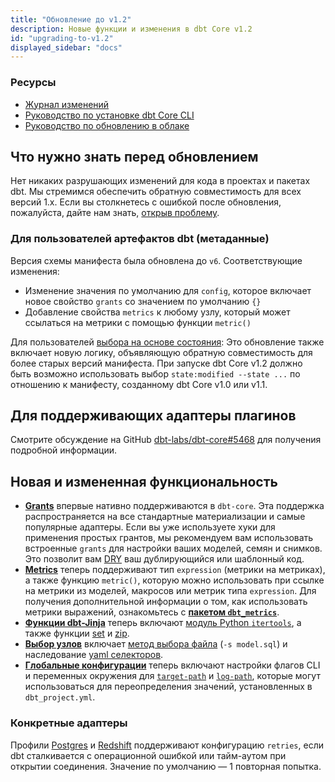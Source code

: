 ```yaml
---
title: "Обновление до v1.2"
description: Новые функции и изменения в dbt Core v1.2
id: "upgrading-to-v1.2"
displayed_sidebar: "docs"
---
```


### Ресурсы

- [Журнал изменений](https://github.com/dbt-labs/dbt-core/blob/1.2.latest/CHANGELOG.md)
- [Руководство по установке dbt Core CLI](/docs/core/installation-overview)
- [Руководство по обновлению в облаке](/docs/dbt-versions/upgrade-dbt-version-in-cloud)

## Что нужно знать перед обновлением

Нет никаких разрушающих изменений для кода в проектах и пакетах dbt. Мы стремимся обеспечить обратную совместимость для всех версий 1.x. Если вы столкнетесь с ошибкой после обновления, пожалуйста, дайте нам знать, [открыв проблему](https://github.com/dbt-labs/dbt-core/issues/new).

### Для пользователей артефактов dbt (метаданные)

Версия схемы манифеста была обновлена до `v6`. Соответствующие изменения:
- Изменение значения по умолчанию для `config`, которое включает новое свойство `grants` со значением по умолчанию `{}`
- Добавление свойства `metrics` к любому узлу, который может ссылаться на метрики с помощью функции `metric()`

Для пользователей [выбора на основе состояния](/reference/node-selection/syntax#about-node-selection): Это обновление также включает новую логику, объявляющую обратную совместимость для более старых версий манифеста. При запуске dbt Core v1.2 должно быть возможно использовать выбор `state:modified --state ...` по отношению к манифесту, созданному dbt Core v1.0 или v1.1.

## Для поддерживающих адаптеры плагинов

Смотрите обсуждение на GitHub [dbt-labs/dbt-core#5468](https://github.com/dbt-labs/dbt-core/discussions/5468) для получения подробной информации.

## Новая и измененная функциональность

- **[Grants](/reference/resource-configs/grants)** впервые нативно поддерживаются в `dbt-core`. Эта поддержка распространяется на все стандартные материализации и самые популярные адаптеры. Если вы уже используете хуки для применения простых грантов, мы рекомендуем вам использовать встроенные `grants` для настройки ваших моделей, семян и снимков. Это позволит вам [DRY](https://en.wikipedia.org/wiki/Don%27t_repeat_yourself) ваш дублирующийся или шаблонный код.
- **[Metrics](/docs/build/build-metrics-intro)** теперь поддерживают тип `expression` (метрики на метриках), а также функцию `metric()`, которую можно использовать при ссылке на метрики из моделей, макросов или метрик типа `expression`. Для получения дополнительной информации о том, как использовать метрики выражений, ознакомьтесь с [**пакетом `dbt_metrics`**](https://github.com/dbt-labs/dbt_metrics).
- **[Функции dbt-Jinja](/reference/dbt-jinja-functions)** теперь включают [модуль Python `itertools`](/reference/dbt-jinja-functions/modules#itertools), а также функции [set](/reference/dbt-jinja-functions/set) и [zip](/reference/dbt-jinja-functions/zip).
- **[Выбор узлов](/reference/node-selection/syntax)** включает [метод выбора файла](/reference/node-selection/methods#file) (`-s model.sql`) и наследование [yaml селекторов](/reference/node-selection/yaml-selectors).
- **[Глобальные конфигурации](/reference/global-configs/about-global-configs)** теперь включают настройки флагов CLI и переменных окружения для [`target-path`](/reference/global-configs/json-artifacts) и [`log-path`](/reference/global-configs/logs), которые могут использоваться для переопределения значений, установленных в `dbt_project.yml`.

### Конкретные адаптеры

Профили [Postgres](/docs/core/connect-data-platform/postgres-setup) и [Redshift](/docs/core/connect-data-platform/redshift-setup) поддерживают конфигурацию `retries`, если dbt сталкивается с операционной ошибкой или тайм-аутом при открытии соединения. Значение по умолчанию — 1 повторная попытка.